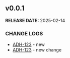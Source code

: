 ## v0.0.1

**RELEASE DATE:** 2025-02-14

### CHANGE LOGS

* <span style='color:skyblue;'>[ADH-123](https://jira.example.com/browse/ADH-123)</span> - new
* <span style='color:skyblue;'>[ADH-123](https://jira.example.com/browse/ADH-123)</span> - new change



